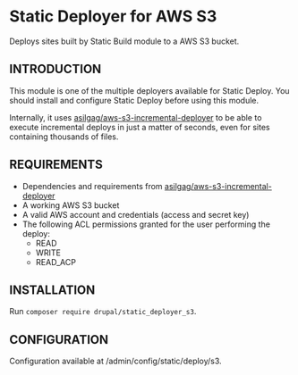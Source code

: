 # Static Deployer for AWS S3

Deploys sites built by Static Build module to a AWS S3 bucket.

## INTRODUCTION ##
This module is one of the multiple deployers available for Static Deploy.
You should install and configure Static Deploy before using this module.

Internally, it uses [asilgag/aws-s3-incremental-deployer](https://packagist.org/packages/asilgag/aws-s3-incremental-deployer)
to be able to execute incremental deploys in just a matter of seconds, even
for sites containing thousands of files.

## REQUIREMENTS ##
* Dependencies and requirements from
  [asilgag/aws-s3-incremental-deployer](https://packagist.org/packages/asilgag/aws-s3-incremental-deployer)
* A working AWS S3 bucket
* A valid AWS account and credentials (access and secret key)
* The following ACL permissions granted for the user performing the deploy:
  * READ
  * WRITE
  * READ_ACP

## INSTALLATION ##
Run `composer require drupal/static_deployer_s3`.

## CONFIGURATION ##
Configuration available at /admin/config/static/deploy/s3.
